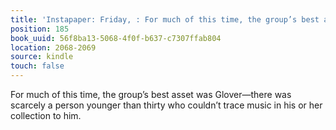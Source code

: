 ```yaml
---
title: 'Instapaper: Friday, : For much of this time, the group’s best asset was Glover—the…'
position: 185
book_uuid: 56f8ba13-5068-4f0f-b637-c7307ffab804
location: 2068-2069
source: kindle
touch: false
---
```


For much of this time, the group’s best asset was Glover—there was scarcely a person younger than thirty who couldn’t trace music in his or her collection to him.